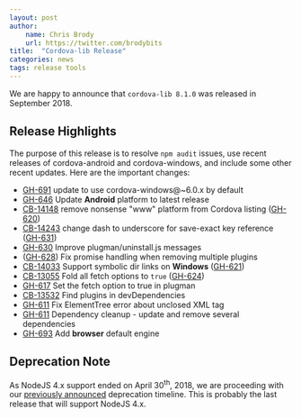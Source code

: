 ```yaml
---
layout: post
author:
    name: Chris Brody
    url: https://twitter.com/brodybits
title:  "Cordova-lib Release"
categories: news
tags: release tools
---
```


We are happy to announce that `cordova-lib 8.1.0` was released in September 2018.

## Release Highlights

The purpose of this release is to resolve `npm audit` issues, use recent releases of cordova-android and cordova-windows, and include some other recent updates.  Here are the important changes:

* [GH-691](https://github.com/apache/cordova-lib/pull/691) update to use cordova-windows@~6.0.x by default
* [GH-646](https://github.com/apache/cordova-lib/pull/646) Update **Android** platform to latest release
* [CB-14148](https://issues.apache.org/jira/browse/CB-14148) remove nonsense "www" platform from Cordova listing ([GH-620](https://github.com/apache/cordova-lib/pull/620))
* [CB-14243](https://issues.apache.org/jira/browse/CB-14243) change dash to underscore for save-exact key reference ([GH-631](https://github.com/apache/cordova-lib/pull/631))
* [GH-630](https://github.com/apache/cordova-lib/pull/630) Improve plugman/uninstall.js messages
* ([GH-628](https://github.com/apache/cordova-lib/pull/621)) Fix promise handling when removing multiple plugins
* [CB-14033](https://issues.apache.org/jira/browse/CB-14033) Support symbolic dir links on **Windows** ([GH-621](https://github.com/apache/cordova-lib/pull/621))
* [CB-13055](https://issues.apache.org/jira/browse/CB-13055) Fold all fetch options to `true` ([GH-624](https://github.com/apache/cordova-lib/pull/624))
* [GH-617](https://github.com/apache/cordova-lib/pull/617) Set the fetch option to true in plugman
* [CB-13532](https://issues.apache.org/jira/browse/CB-13532) Find plugins in devDependencies
* [GH-611](https://github.com/apache/cordova-lib/pull/611) Fix ElementTree error about unclosed XML tag
* [GH-611](https://github.com/apache/cordova-lib/pull/611) Dependency cleanup - update and remove several dependencies
* [GH-693](https://github.com/apache/cordova-lib/pull/693) Add **browser** default engine

## Deprecation Note

As NodeJS 4.x support ended on April 30<sup>th</sup>, 2018, we are proceeding with our [previously announced](http://cordova.apache.org/news/2016/10/01/0.x-4.x-deprecation-timeline.html) deprecation timeline.  This is probably the last release that will support NodeJS 4.x.
